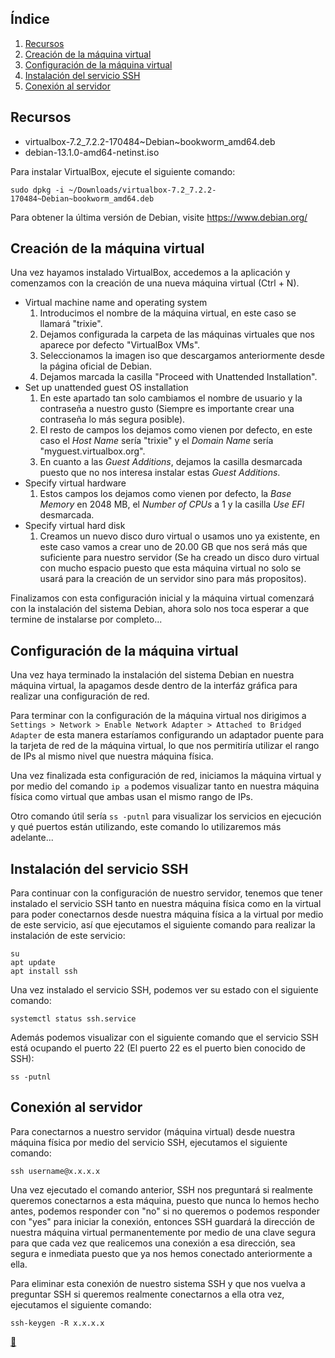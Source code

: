 ## Índice

1. [Recursos](#recursos)
2. [Creación de la máquina virtual](#creación-de-la-máquina-virtual)
3. [Configuración de la máquina virtual](#configuración-de-la-máquina-virtual)
4. [Instalación del servicio SSH](#instalación-del-servicio-ssh)
5. [Conexión al servidor](#conexión-al-servidor)

## Recursos

* virtualbox-7.2_7.2.2-170484~Debian~bookworm_amd64.deb
* debian-13.1.0-amd64-netinst.iso

Para instalar VirtualBox, ejecute el siguiente comando:

```shell
sudo dpkg -i ~/Downloads/virtualbox-7.2_7.2.2-170484~Debian~bookworm_amd64.deb
```

Para obtener la última versión de Debian, visite https://www.debian.org/

## Creación de la máquina virtual

Una vez hayamos instalado VirtualBox, accedemos a la aplicación y comenzamos con la creación de una nueva máquina virtual (Ctrl + N).

* Virtual machine name and operating system
    1. Introducimos el nombre de la máquina virtual, en este caso se llamará "trixie".
    2. Dejamos configurada la carpeta de las máquinas virtuales que nos aparece por defecto "VirtualBox VMs".
    3. Seleccionamos la imagen iso que descargamos anteriormente desde la página oficial de Debian.
    4. Dejamos marcada la casilla "Proceed with Unattended Installation".
* Set up unattended guest OS installation
    1. En este apartado tan solo cambiamos el nombre de usuario y la contraseña a nuestro gusto (Siempre es importante crear una contraseña lo más segura posible).
    2. El resto de campos los dejamos como vienen por defecto, en este caso el _Host Name_ sería "trixie" y el _Domain Name_ sería "myguest.virtualbox.org".
    3. En cuanto a las _Guest Additions_, dejamos la casilla desmarcada puesto que no nos interesa instalar estas _Guest Additions_.
* Specify virtual hardware
    1. Estos campos los dejamos como vienen por defecto, la _Base Memory_ en 2048 MB, el _Number of CPUs_ a 1 y la casilla _Use EFI_ desmarcada.
* Specify virtual hard disk
    1. Creamos un nuevo disco duro virtual o usamos uno ya existente, en este caso vamos a crear uno de 20.00 GB que nos será más que suficiente para nuestro servidor (Se ha creado un disco duro virtual con mucho espacio puesto que esta máquina virtual no solo se usará para la creación de un servidor sino para más propositos).

Finalizamos con esta configuración inicial y la máquina virtual comenzará con la instalación del sistema Debian, ahora solo nos toca esperar a que termine de instalarse por completo...

## Configuración de la máquina virtual

Una vez haya terminado la instalación del sistema Debian en nuestra máquina virtual, la apagamos desde dentro de la interfáz gráfica para realizar una configuración de red.

Para terminar con la configuración de la máquina virtual nos dirigimos a `Settings > Network > Enable Network Adapter > Attached to Bridged Adapter` de esta manera estaríamos configurando un adaptador puente para la tarjeta de red de la máquina virtual, lo que nos permitiría utilizar el rango de IPs al mismo nivel que nuestra máquina física.

Una vez finalizada esta configuración de red, iniciamos la máquina virtual y por medio del comando `ip a` podemos visualizar tanto en nuestra máquina física como virtual que ambas usan el mismo rango de IPs.

Otro comando útil sería `ss -putnl` para visualizar los servicios en ejecución y qué puertos están utilizando, este comando lo utilizaremos más adelante...

## Instalación del servicio SSH

Para continuar con la configuración de nuestro servidor, tenemos que tener instalado el servicio SSH tanto en nuestra máquina física como en la virtual para poder conectarnos desde nuestra máquina física a la virtual por medio de este servicio, así que ejecutamos el siguiente comando para realizar la instalación de este servicio:

```shell
su
apt update
apt install ssh
```

Una vez instalado el servicio SSH, podemos ver su estado con el siguiente comando:

```shell
systemctl status ssh.service
```

Además podemos visualizar con el siguiente comando que el servicio SSH está ocupando el puerto 22 (El puerto 22 es el puerto bien conocido de SSH):

```shell
ss -putnl
```

## Conexión al servidor

Para conectarnos a nuestro servidor (máquina virtual) desde nuestra máquina física por medio del servicio SSH, ejecutamos el siguiente comando:

```shell
ssh username@x.x.x.x
```

Una vez ejecutado el comando anterior, SSH nos preguntará si realmente queremos conectarnos a esta máquina, puesto que nunca lo hemos hecho antes, podemos responder con "no" si no queremos o podemos responder con "yes" para iniciar la conexión, entonces SSH guardará la dirección de nuestra máquina virtual permanentemente por medio de una clave segura para que cada vez que realicemos una conexión a esa dirección, sea segura e inmediata puesto que ya nos hemos conectado anteriormente a ella.

Para eliminar esta conexión de nuestro sistema SSH y que nos vuelva a preguntar SSH si queremos realmente conectarnos a ella otra vez, ejecutamos el siguiente comando:

```shell
ssh-keygen -R x.x.x.x
```

<link rel="stylesheet" href="./../../../README.css">
<a class="scrollup" href="#top">&#x1F53C</a>